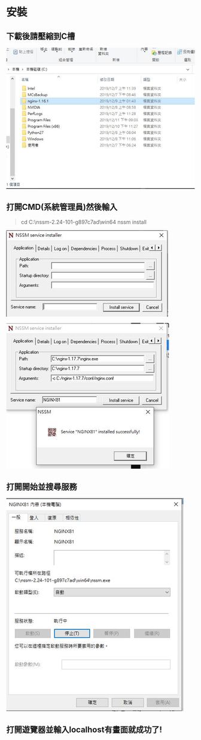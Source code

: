 # 安裝

## 下載後請壓縮到C槽

![](/assets/image/壓縮.JPG)

## 打開CMD(系統管理員)然後輸入

> cd C:\nssm-2.24-101-g897c7ad\win64
> nssm install

![](/assets/image/NSSM.jpg)

![](/assets/image/安裝.jpg)

## 打開**開始**並搜尋**服務**

![](/assets/image/服務.jpg)

## 打開遊覽器並輸入localhost有畫面就成功了!